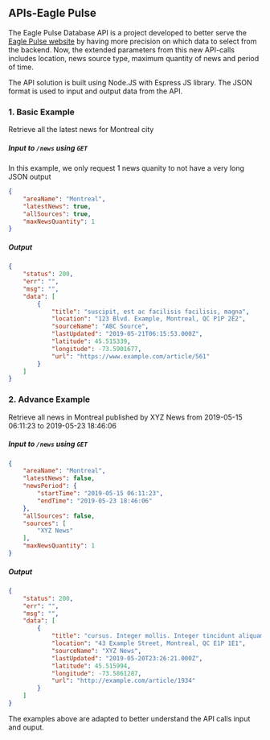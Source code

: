 ## APIs-Eagle Pulse
The Eagle Pulse Database API is a project developed to better serve the [Eagle Pulse website](http://eaglepulse.com) by having more precision on which data to select from the backend. Now, the extended parameters from this new API-calls includes location, news source type, maximum quantity of news and period of time.

The API solution is built using Node.JS with Espress JS library. The JSON format is used to input and output data from the API.

### 1. Basic Example
Retrieve all the latest news for Montreal city

##### Input to `/news` using `GET`
In this example, we only request 1 news quanity to not have a very long JSON output
```JSON
{
	"areaName": "Montreal",
	"latestNews": true,
	"allSources": true,
	"maxNewsQuantity": 1
}
```
##### Output

```JSON
{
    "status": 200,
    "err": "",
    "msg": "",
    "data": [
        {
            "title": "suscipit, est ac facilisis facilisis, magna",
            "location": "123 Blvd. Example, Montreal, QC P1P 2E2",
            "sourceName": "ABC Source",
            "lastUpdated": "2019-05-21T06:15:53.000Z",
            "latitude": 45.515339,
            "longitude": -73.5901677,
            "url": "https://www.example.com/article/561"
        }
    ]
}
```

### 2. Advance Example
Retrieve all news in Montreal published by XYZ News from 2019-05-15 06:11:23 to 2019-05-23 18:46:06
##### Input to `/news` using `GET`
```JSON
{
	"areaName": "Montreal",
	"latestNews": false,
	"newsPeriod": {
		"startTime": "2019-05-15 06:11:23",
		"endTime": "2019-05-23 18:46:06"
	},
	"allSources": false,
	"sources": [
		"XYZ News"
	],
	"maxNewsQuantity": 1
}

```
##### Output
```JSON
{
    "status": 200,
    "err": "",
    "msg": "",
    "data": [
        {
            "title": "cursus. Integer mollis. Integer tincidunt aliquam arcu. Aliquam ultrices iaculis",
            "location": "43 Example Street, Montreal, QC E1P 1E1",
            "sourceName": "XYZ News",
            "lastUpdated": "2019-05-20T23:26:21.000Z",
            "latitude": 45.515994,
            "longitude": -73.5861287,
            "url": "http://example.com/article/1934"
        }
    ]
}
```

The examples above are adapted to better understand the API calls input and ouput.
